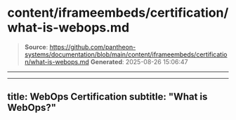 # content/iframeembeds/certification/what-is-webops.md

> **Source**: https://github.com/pantheon-systems/documentation/blob/main/content/iframeembeds/certification/what-is-webops.md
> **Generated**: 2025-08-26 15:06:47

---

---
title: WebOps Certification
subtitle: "What is WebOps?"
---

<Partial file="certification-guide/what-is-webops.md" />
